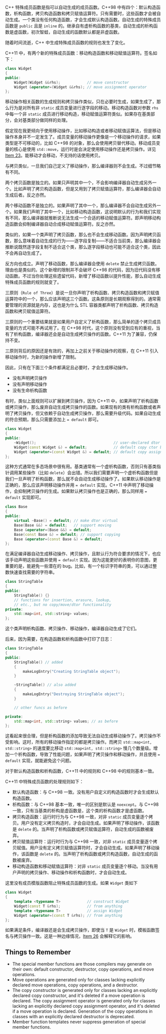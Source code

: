 C++ 特殊成员函数是指可以自动生成的成员函数。C++98 中有四个：默认构造函数，析构函数，拷贝构造函数和拷贝赋值运算符。只有需要时，这些函数才会被自动生成。一个类没有任何构造函数，才会生成默认构造函数。自动生成的特殊成员函数是 `public` 且是 `inline` 的。继承自有虚析构函数的基类，自动生成的析构函数是虚函数，初次智蛙，自动生成的函数默认都是非虚函数。

随着时间流逝，C++ 中生成特殊成员函数的规则也发生了变化。

C++11 中，有两个新的特殊成员函数：移动构造函数和移动赋值运算符。签名如下：
```cpp
class Widget
{
public:
    Widget(Widget &&rhs);            // move constructor
    Widget &operator=(Widget &&rhs); // move assignment operator
};
```

移动操作相关函数的生成规则和拷贝操作类似，只在必要时生成，如果生成了，那么行为是对所有非 `static` 成员变量进行逐字段的移动。移动构造函数对参数 `rhs` 中每一个非 `static` 成员进行移动构造，移动赋值运算符类似。如果存在基类部分，会对基类部分做同样的处理。

假定现在我更倾向于使用移动操作，比如移动构造或者移动赋值运算法，但是移动操作本身并不一定发生了。成员变量的移动操作更像是一个移动操作的请求，如果类型是不可移动的，比如 C++98 的对象，那么会使用拷贝替代移动。移动成员变量的核心是使用 `std::move`，运行时是会决定使用移动操作还是拷贝操作。详见 [Item 23](../ch05_Rvalue_References_Move_Semantics_and_Perfect_Forwarding/23_Understand_std_move_and_std_forward.md)。能移动才会移动，不支持的话使用拷贝。

与拷贝类似，一旦我们自己定义了移动操作，那么编译器则不会生成。不过细节略有不同。

两个拷贝函数是独立的。如果只声明其中一个，不会影响编译器自动生成另外一个。比如声明了拷贝构造函数，但是又用到了拷贝赋值运算符，那么编译器会自动生成后者。反之亦然。

两个移动函数不是独立的。如果声明了其中一个，那么编译器不会自动生成另外一个。如果我们声明了其中一个，比如移动构造函数，这说明默认的行为和我们实现有不同，那么编译器就推断说无法生成一个合适的移动赋值运算符。即声明移动构造函数会抑制编译器自动合成移动赋值运算符。反之亦然。

类似的，如果一个类声明了拷贝函数，那么也不会生成移动函数。因为声明拷贝函数，那么意味着自动生成的行为——逐字段复制——不适合当前类，那么编译器会推断说既然逐字段复制不适合这个类，那么逐字段移动也可能不适合这个类，因此不会再自动生成了。

反方向也成立。声明了移动函数，那么编译器会使用 `delete` 禁止生成拷贝函数。理由也是类似的。这个新增的限制并不会破坏 C++98 的代码，因为旧代码没有移动函数。不过当你处理这些遗留代码，新增了移动函数以提升性能，那么自动生成特殊成员函数的规则就变了。

三原则（`Rule of Three`）是说一旦你声明了析构函数、拷贝构造函数和拷贝赋值运算符中的一个，那么应该声明这三个函数。这条原则是长期观察得到的。通常需要管理的资源就是内存，这也是为什么 STL 容器类都声明了析构函数、拷贝构造函数和拷贝赋值运算符。

三原则的一个重要结果就是如果用户自定义了析构函数，那么简单的逐个拷贝成员变量的方式可能不再试用了。在 C++98 时代，这个原则没有受到应有的重视，当有了析构函数，编译器还会是自动生成拷贝操作的函数。C++11 为了兼容，仍保持不变。

三原则背后的原因还是有效的，再加上之前关于移动操作的观察，在 C++11 引入移动操作时，为新的操作新增了限制。

因此，只有在下面三个条件都满足且必要时，才会生成移动操作。
* 没有声明拷贝操作
* 没有声明移动操作
* 没有生命析构函数

有时，类似上面规则可以扩展到拷贝操作，因为 C++11 中，如果声明了析构函数或拷贝操作，那么废弃自动生成拷贝操作的函数。如果现有的类有析构函数或者声明了拷贝操作，但又依赖于自动生成拷贝操作，那么需要升级代码。如果自动生成的符合预期，那么只需要添加上 `= default` 即可。
```cpp
class Widget
{
public:
    ~Widget();                                   // user-declared dtor
    Widget(const Widget &) = default;            // default copy ctor behavior is OK
    Widget &operator=(const Widget &) = default; // default copy assign behavior is OK
};
```

这种方式通常在多态场景中很有用。基类通常有一个虚析构函数，否则只有基类指针调用某些操作（比如 `delete`）会出错。所以我们需要声明一个虚析构函数但是我们一旦声明了析构函数，那么就不会自动生成移动操作了。如果默认移动操作是正确的，那么应该声明移动操作并用 `= default` 实现。C++11 中声明了移动操作，会抑制拷贝操作的生成。如果默认拷贝操作也是正确的，那么同样用 `= default` 实现即可。
```cpp
class Base
{
public:
    virtual ~Base() = default; // make dtor virtual
    Base(Base &&) = default;   // support moving
    Base &operator=(Base &&) = default;
    Base(const Base &) = default; // support copying
    Base &operator=(const Base &) = default;
};
```
在满足编译器自动生成移动操作、拷贝操作，且默认行为符合要求的情况下，也应该手动声明这些函数并使用 `= default` 实现。因为这能更好的表明你的意图，更重要的是，能避免一些潜在的 bug。比如，有一个标识字符串的类，可以通过整数快速查找需要的字符串。
```cpp
class StringTable
{
public:
    StringTable() {}
    // functions for insertion, erasure, lookup,
    // etc., but no copy/move/dtor functionality
private:
    std::map<int, std::string> values;
};
```
这个类声明析构函数、拷贝操作、移动操作，编译器自动生成了它们。

后来，因为需要，在构造函数和析构函数中打印了日志：
```cpp
class StringTable
{
public:
    StringTable() // added
    {
        makeLogEntry("Creating StringTable object");
    }

    ~StringTable() // also added
    {
        makeLogEntry("Destroying StringTable object");
    }

    // other funcs as before

private:
    std::map<int, std::string> values; // as before
};
```
这看起来很合理，但是析构函数的添加导致无法自动生成移动操作了。拷贝操作不受影响。这时，所有的移动操作指定的都是拷贝操作。而拷贝 `std::map<int, std::string>` 的速度要比移动 `std::map<int, std::string>` 慢几个数量级。增加一个析构函数，导致了性能问题，如果声明了拷贝操作和移动操作，并且使用 `= default` 实现，就能避免这个问题。

对于默认构造函数和析构函数，C++11 中的规则和 C++98 中的规则基本一致。

C++11 中特殊成员函数的处理规则如下：
* 默认构造函数：与 C++98 一致。没有用户自定义的构造函数时才会生成默认构造函数。
* 析构函数：与 C++98 基本一致，唯一的区别是默认是 `noexcept`。与 C++98 一致，只有当基类的析构是虚函数是，这个类的析构函数才是虚函数。
* 拷贝构造函数：运行时行为与 C++98 一致，对非 `static` 成员变量逐个拷贝。用户没有定义拷贝构造时，才会自动生成。如果声明了移动操作，该函数是 `delete` 的。当声明了析构函数或拷贝赋值运算符，自动生成的函数被废弃。
* 拷贝赋值运算符：运行时行为与 C++98 一致，对非 `static` 成员变量逐个拷贝赋值。用户没有定义拷贝赋值运算符时，才会自动生成。如果声明了移动操作，该函数是 `delete` 的。当声明了析构函数或拷贝构造函数，自动生成的函数被废弃。
* 移动构造函数和移动赋值运算符：对非 `static` 成员变量逐个移动。当没有用户声明的拷贝操作、移动操作和析构函数时，才会自动生成。

这里没有成员模版函数阻止特殊成员函数的生成。如果 `Widget` 类如下
```cpp
class Widget
{
    template <typename T>            // construct Widget
    Widget(const T &rhs);            // from anything
    template <typename T>            // assign Widget
    Widget &operator=(const T &rhs); // from anything
};
```
如果满足条件，编译器还是会生成拷贝操作，即使当 `T` 是 `Widget` 时，模板函数签名与拷贝操作一致。这是一种边缘情况，[Item 26](../ch05_Rvalue_References_Move_Semantics_and_Perfect_Forwarding/26_Avoid_overloading_on_universal_references.md) 会解释它的影响。

## Things to Remember
* The special member functions are those compilers may generate on their own: default constructor, destructor, copy operations, and move operations.
* Move operations are generated only for classes lacking explicitly declared move operations, copy operations, and a destructor.
* The copy constructor is generated only for classes lacking an explicitly declared copy constructor, and it's deleted if a move operation is declared. The copy assignment operator is generated only for classes lacking an explicitly declared copy assignment operator, and it's deleted if a move operation is declared. Generation of the copy operations in classes with an explicitly declared destructor is deprecated.
* Member function templates never suppress generation of special member functions.
